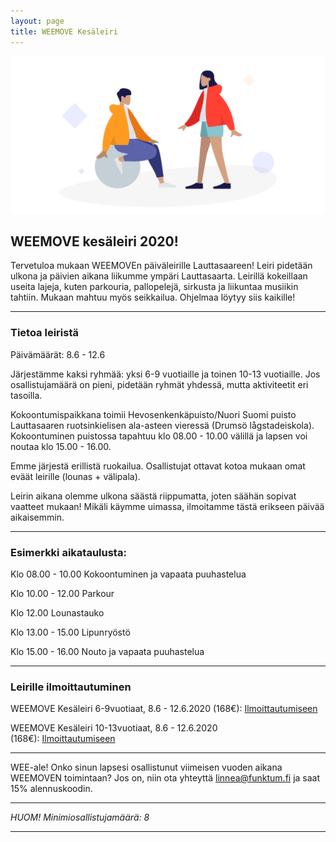 ```yaml
---
layout: page
title: WEEMOVE Kesäleiri
---
```


<img src="../uploads/weemove-illustration-2.png" alt="WEEMOVE illustration">

## WEEMOVE kesäleiri 2020!

Tervetuloa mukaan WEEMOVEn päiväleirille Lauttasaareen! Leiri pidetään ulkona ja päivien aikana liikumme ympäri Lauttasaarta.
Leirillä kokeillaan useita lajeja, kuten parkouria, pallopelejä, sirkusta ja liikuntaa musiikin tahtiin. 
Mukaan mahtuu myös seikkailua. Ohjelmaa löytyy siis kaikille!

---

### Tietoa leiristä

Päivämäärät: 8.6 - 12.6


Järjestämme kaksi ryhmää: yksi 6-9 vuotiaille ja toinen 10-13 vuotiaille. Jos osallistujamäärä on pieni, pidetään ryhmät yhdessä, mutta aktiviteetit eri tasoilla. 

Kokoontumispaikkana toimii Hevosenkenkäpuisto/Nuori Suomi puisto Lauttasaaren ruotsinkielisen ala-asteen vieressä 
(Drumsö lågstadeiskola). Kokoontuminen puistossa tapahtuu klo 08.00 - 10.00 välillä ja lapsen voi noutaa klo 15.00 - 16.00.

Emme järjestä erillistä ruokailua. Osallistujat ottavat kotoa mukaan omat eväät leirille (lounas + välipala). 

Leirin aikana olemme ulkona säästä riippumatta, joten säähän sopivat vaatteet mukaan! Mikäli käymme uimassa, 
ilmoitamme tästä erikseen päivää aikaisemmin. 

---

### Esimerkki aikataulusta: 

Klo 08.00 - 10.00 Kokoontuminen ja vapaata puuhastelua

Klo 10.00 - 12.00 Parkour

Klo 12.00 Lounastauko

Klo 13.00 - 15.00 Lipunryöstö

Klo 15.00 - 16.00 Nouto ja vapaata puuhastelua

---

### Leirille ilmoittautuminen


WEEMOVE Kesäleiri 6-9vuotiaat, 8.6 - 12.6.2020 (168€): [Ilmoittautumiseen](https://weemove.tapahtumiin.fi/fi/nc/evtr/5e344ff21dd9cc77298b456b) 

WEEMOVE Kesäleiri 10-13vuotiaat, 8.6 - 12.6.2020 (168€): [Ilmoittautumiseen](https://weemove.tapahtumiin.fi/fi/nc/evtr/5e37d64868a888bd758b4575) 

---

WEE-ale! Onko sinun lapsesi osallistunut viimeisen vuoden aikana WEEMOVEN toimintaan? 
Jos on, niin ota yhteyttä linnea@funktum.fi ja saat 15% alennuskoodin.

---

_HUOM! Minimiosallistujamäärä: 8_

---


